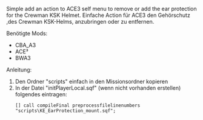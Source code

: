 Simple add an action to ACE3 self menu to remove or add the ear protection for the Crewman KSK Helmet.
Einfache Action für ACE3 den Gehörschutz ,des Crewman KSK-Helms, anzubringen oder zu entfernen.

Benötigte Mods:
  - CBA_A3
  - ACE³
  - BWA3

Anleitung:
  1. Den Ordner "scripts" einfach in den Missionsordner kopieren
  2. In der Datei "initPlayerLocal.sqf" (wenn nicht vorhanden erstellen) folgendes eintragen:
      ```sqf
      [] call compileFinal preprocessfilelinenumbers "scripts\KE_EarProtection_mount.sqf";

      ```
